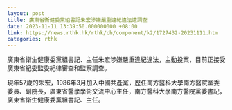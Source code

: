```yaml
---
layout: post
title: 廣東省衛健委黨組書記朱宏涉嫌嚴重違紀違法遭調查
date: 2023-11-11 13:39:50.000000000 +08:00
link: https://news.rthk.hk/rthk/ch/component/k2/1727432-20231111.htm
categories: rthk
---
```


廣東省衛生健康委黨組書記、主任朱宏涉嫌嚴重違紀違法，主動投案，目前正接受廣東省紀委監委紀律審查和監察調查。
 
現年57歲的朱宏，1986年3月加入中國共產黨，歷任南方醫科大學南方醫院黨委委員、副院長，廣東省醫學學術交流中心主任，南方醫科大學南方醫院黨委書記，廣東省衛生健康委黨組書記、主任。
